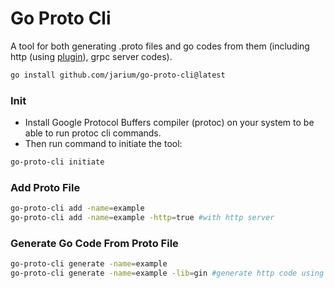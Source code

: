 # Go Proto Cli
A tool for both generating .proto files and go codes from them (including http (using <a href="https://github.com/jarium/protoc-gen-http" target="_blank">plugin</a>), grpc server codes).
```bash
go install github.com/jarium/go-proto-cli@latest
``` 

### Init
* Install Google Protocol Buffers compiler (protoc) on your system to be able to run protoc cli commands.
* Then run command to initiate the tool:
```bash
go-proto-cli initiate
```

### Add Proto File
```bash
go-proto-cli add -name=example
go-proto-cli add -name=example -http=true #with http server
``` 

### Generate Go Code From Proto File
```bash
go-proto-cli generate -name=example
go-proto-cli generate -name=example -lib=gin #generate http code using gin library
``` 